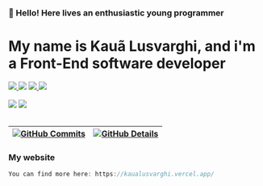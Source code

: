 ### 👋 Hello! Here lives an enthusiastic young programmer
# My name is Kauã Lusvarghi, and i'm a Front-End software developer

<div align=start>
    <a href="https://instagram.com/lusvarghikaua" target="_blank"><img src="https://img.shields.io/badge/-Instagram-%23E4405F?style=for-the-badge&logo=instagram&logoColor=white" target="_blank"> 
    </a>
    <a href="https://discord.gg/604534608704438272" target="_blank"><img src="https://img.shields.io/badge/Discord-7289DA?style=for-the-badge&logo=discord&logoColor=white" target="_blank"></a> 
    <a href="https://www.linkedin.com/in/kaua-ortolani-frontend-jr" target="_blank"><img src="https://img.shields.io/badge/-LinkedIn-%230077B5?style=for-the-badge&logo=linkedin&logoColor=white"> 
    </a> 
    <a href = "mailto:kauaolusvarghi@gmail.com" target="_blank"><img src="https://img.shields.io/badge/-Gmail-%23333?style=for-the-badge&logo=gmail&logoColor=white""></a>
</div>


<br/>
<div>
    <img src="https://skillicons.dev/icons?i=react,next,tailwind,javascript,typescript,vite,html,css,sass" />
    <img src="https://skillicons.dev/icons?i=styledcomponents,figma,docker,postgres"/><br>
</div>
<br/>
    
 | [![GitHub Commits](http://github-profile-summary-cards.vercel.app/api/cards/productive-time?username=klusvarghi&theme=dracula&utcOffset=-3)](https://github.com/vn7n24fzkq/github-profile-summary-cards) | [![GitHub Details](http://github-profile-summary-cards.vercel.app/api/cards/profile-details?username=klusvarghi&theme=dracula)](https://github.com/vn7n24fzkq/github-profile-summary-cards) |  
 | ----------- | ----------- |
 

### My website
```js
You can find more here: https://kaualusvarghi.vercel.app/
```
